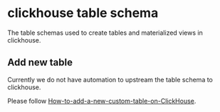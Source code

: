 # clickhouse table schema
The table schemas used to create tables and materialized views in clickhouse.

## Add new table
Currently we do not have automation to upstream the table schema to clickhouse.

Please follow [How-to-add-a-new-custom-table-on-ClickHouse](https://github.com/pytorch/test-infra/wiki/How-to-add-a-new-custom-table-on-ClickHouse).
